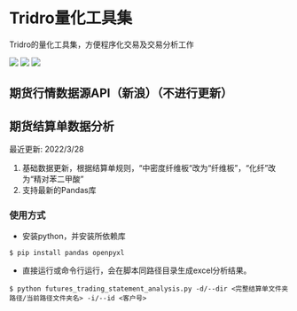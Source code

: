 # Tridro量化工具集
Tridro的量化工具集，方便程序化交易及交易分析工作
<p align="left">
    <img src ="https://img.shields.io/badge/platform-windows|linux|-green.svg" />
    <img src ="https://img.shields.io/badge/python-3.7+-blue.svg" />
    <img src ="https://img.shields.io/badge/license-Apache2.0-orange" />
</p>

## 期货行情数据源API（新浪）（不进行更新）
  
## 期货结算单数据分析
最近更新: 2022/3/28
1. 基础数据更新，根据结算单规则，“中密度纤维板“改为“纤维板”，“化纤”改为“精对苯二甲酸” 
2. 支持最新的Pandas库
### 使用方式
* 安装python，并安装所依赖库
``` {.sourceCode .bash}
$ pip install pandas openpyxl
```
* 直接运行或命令行运行，会在脚本同路径目录生成excel分析结果。
``` {.sourceCode .bash}
$ python futures_trading_statement_analysis.py -d/--dir <完整结算单文件夹路径/当前路径文件夹名> -i/--id <客户号>
```
